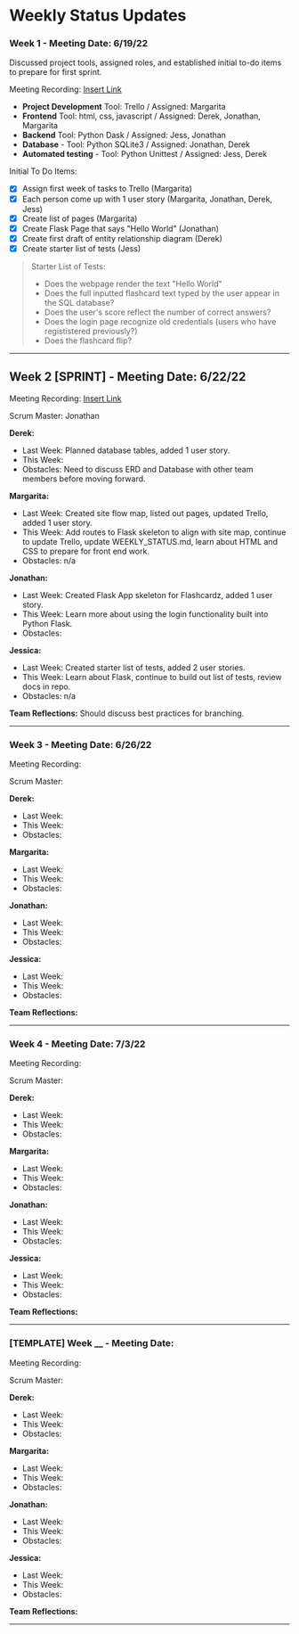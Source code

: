 # Weekly Status Updates

### Week 1 - Meeting Date: 6/19/22

Discussed project tools, assigned roles, and established initial to-do items to prepare for first sprint.

Meeting Recording: [Insert Link]()

- **Project Development** Tool: Trello / Assigned: Margarita
- **Frontend** Tool: html, css, javascript / Assigned: Derek, Jonathan, Margarita
- **Backend** Tool: Python Dask / Assigned: Jess, Jonathan
- **Database** - Tool: Python SQLite3 / Assigned: Jonathan, Derek
- **Automated testing** - Tool: Python Unittest / Assigned: Jess, Derek

Initial To Do Items:
- [x] Assign first week of tasks to Trello (Margarita)
- [x] Each person come up with 1 user story (Margarita, Jonathan, Derek, Jess)
- [x] Create list of pages (Margarita)
- [x] Create Flask Page that says "Hello World" (Jonathan)
- [x] Create first draft of entity relationship diagram (Derek)
- [x] Create starter list of tests (Jess)

> Starter List of Tests:
> - Does the webpage render the text "Hello World"
> - Does the full inputted flashcard text typed by the user appear in the SQL database?
> - Does the user's score reflect the number of correct answers?
> - Does the login page recognize old credentials (users who have regististered previously?)
> - Does the flashcard flip?

---
## Week 2 [SPRINT] - Meeting Date: 6/22/22 

Meeting Recording: [Insert Link]()

Scrum Master: Jonathan

**Derek:**
- Last Week: Planned database tables, added 1 user story.
- This Week:
- Obstacles: Need to discuss ERD and Database with other team members before moving forward.

**Margarita:**
- Last Week: Created site flow map, listed out pages, updated Trello, added 1 user story.
- This Week: Add routes to Flask skeleton to align with site map, continue to update Trello, update WEEKLY_STATUS.md, learn about HTML and CSS to prepare for front end work.
- Obstacles: n/a

**Jonathan:**
- Last Week: Created Flask App skeleton for Flashcardz, added 1 user story.
- This Week: Learn more about using the login functionality built into Python Flask.
- Obstacles: 

**Jessica:**
- Last Week: Created starter list of tests, added 2 user stories.
- This Week: Learn about Flask, continue to build out list of tests, review docs in repo.
- Obstacles: n/a

**Team Reflections:** Should discuss best practices for branching.

---
### Week 3 - Meeting Date: 6/26/22

Meeting Recording:

Scrum Master: 

**Derek:**
- Last Week: 
- This Week:
- Obstacles: 

**Margarita:**
- Last Week: 
- This Week:
- Obstacles:

**Jonathan:**
- Last Week: 
- This Week:
- Obstacles:

**Jessica:**
- Last Week: 
- This Week:
- Obstacles:

**Team Reflections:**

---

### Week 4 - Meeting Date: 7/3/22

Meeting Recording:

Scrum Master: 

**Derek:**
- Last Week: 
- This Week:
- Obstacles: 

**Margarita:**
- Last Week: 
- This Week:
- Obstacles:

**Jonathan:**
- Last Week: 
- This Week:
- Obstacles:

**Jessica:**
- Last Week: 
- This Week:
- Obstacles:

**Team Reflections:**

---

### [TEMPLATE] Week __ - Meeting Date: 

Meeting Recording:

Scrum Master: 

**Derek:**
- Last Week: 
- This Week:
- Obstacles: 

**Margarita:**
- Last Week: 
- This Week:
- Obstacles:

**Jonathan:**
- Last Week: 
- This Week:
- Obstacles:

**Jessica:**
- Last Week: 
- This Week:
- Obstacles:

**Team Reflections:**

---
